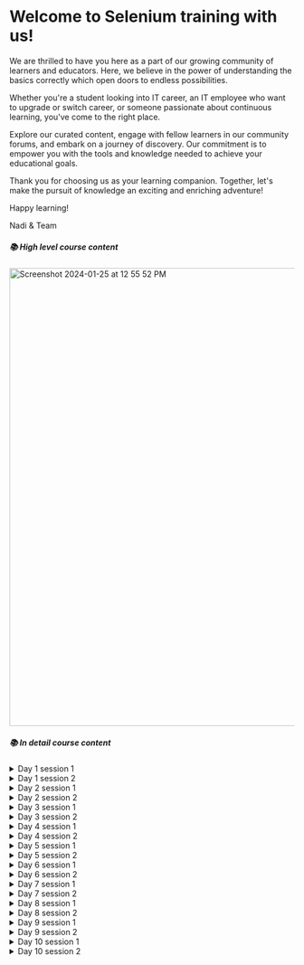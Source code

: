 
# Welcome to Selenium training with us!

We are thrilled to have you here as a part of our growing community of learners and educators. Here, we believe in the power of understanding the basics correctly which open doors to endless possibilities.

Whether you're a student looking into IT career, an IT employee who want to upgrade or switch career, or someone passionate about continuous learning, you've come to the right place. 

Explore our curated content, engage with fellow learners in our community forums, and embark on a journey of discovery. Our commitment is to empower you with the tools and knowledge needed to achieve your educational goals.

Thank you for choosing us as your learning companion. Together, let's make the pursuit of knowledge an exciting and enriching adventure!

Happy learning!

Nadi & Team

##### 📚 High level course content

<img width="810" alt="Screenshot 2024-01-25 at 12 55 52 PM" src="https://github.com/naditraining/naditraining.github.io/assets/157560787/0b22fedc-abbb-4d78-9b30-0655bf14370a">

##### 📚 In detail course content

<details>
  <summary>Day 1 session 1</summary>

    - Introduction to automation testing	
      - Why selenium	
      - Selenium quick walkthrough	
      - Why java before selenium	
    			
    - Understanding of JVM, JRE & JDK	
    			
    - Structure of a java program	
    			
    - Data Types	
    	- Primitive data types	
    	- Reference data types  	
    - Keywords, Identifiers, Expressions	
    			
    - Operators	
    	- Arithmetic operators	
    	- Logical operators	
    	- Bitwise operators	
    	- Assignment operators	
    	- Relational operators	
    	- 	
    	
    - Variables	
    	- Declaration, Definition, Types		
    	
    - Syntax, Types	

    - Object	
    	- Object Creation, Reference, Reference Variables	
    	- 	
    	
    - Constructors	
    - Pass by value and Pass by reference	
    - Access Specifiers	
    	
    - Debugging in Eclipse IDE	
</details>
<details>
  <summary>Day 1 session 2</summary>

    - Control Statement	
    	- If statement	
    	- else statement	
    	- if-else statement	
    	- nested if statement	
    			
    - Looping Statement	
    	- for statement	
    	- for each statement	
    	- while statement	
    	- do.. while statement	
    			
    - Switch case	
    		
    - Break and continue 	
    			
    - Best practice	
    			
    - Arrays	
    	- Declaring and defining arrays	
    	- Muti Dimensional arrays	
    	- Object Arrays	
    	
    - Best practice	
    	
    - Polymorphism	
    	- Method overriding /Dynamic binding	
    	- Method overloading	
    		
    - Best practice	 

</details>
<details>
  <summary>Day 2 session 1</summary>
   
    -Oops Concepts
    
    -Inheritance
        -Single inheritance
        -Multi level inheritance
        -Hierarchical inheritance
        -Why multiple inheritance not supports in Java
        -Best 
    
    -Abstraction
        -Abstraction using abstract classes
        -Abstraction using interfaces
    
    -Interface
        -Interfaces vs Classes 
        -Nested Interfaces
        -Interface as a type
        -Best 
    
    -Static 
        -Static Variable
        -Static Methods
        -Best 
</details>
<details>
  <summary>Day 2 session 2</summary>
    
    -Exception Handling
      -Throw and throws keywords
      -Categories of Exception, Exception hierarchy
      -Try catch and finally keywords
      -Customized exception
      -Best 
    
    -File Handling in java
      -Files, Streams, Types of streams
    
    -Regular Expressions
    
    -Best 
</details>
<details>
  <summary>Day 3 session 1</summary>
 
    -Collection Framework
      -Difference between array and collections
      -List, Set, Map Interface
      -Its Associated Methods
      -Its Implementing Classes 
      -ArrayList
      -HashSet
      -HashMap
      -
</details>
<details>
  <summary>Day 3 session 2</summary>
     
    -Html Element Basics
        -Tag
        -Attribute, Property
        -Text
    
    -Locators
        -Selenium Locators
        -Locators Strategy
        -
    
    -First WebDriver Script
    
        -Introduction to base WD Methods -get, FindElement, close
        -Introduction to base WE Methods -sendKeys, clear, click
        -Introduction to base wait types and window maximize
    
    - a testcase to write first script
    
        -Selenium Verifications
        -Browser Verifications - getTitle, getCurrentUrl
        -Element Verifications - getText, getAttribute, getCssColor
        - a testcase to implement verifications
    
    -Interact with elements
        -Edit, Button, Checkbox, Link, Radio button etc
        -Dropdown strategy
        -
        - a testcase to implement dropdowns
</details>
<details>
  <summary>Day 4 session 1</summary>
   
    -Collection Framework
      -Difference between array and collections
      -List, Set, Map Interface
      -Its Associated Methods
      -Its Implementing Classes 
      -ArrayList
      -HashSet
      -HashMap
      -
    
    -Xpath Selector
      -Child & parent 
      -Preceding & following sibling
      -text() & contains()
      -relative and obsolute path
      
    -Interact with multiple elements
    -FindElements
    -Java List Interface and its associated methods
    -Interact with different / last element of same locator
    
    -Take Snapshot
    -How to take snap
    -How does it differ on different browsers
    
    -
    - a testcase to interact with same locator elements
</details>
<details>
  <summary>Day 4 session 2</summary>
   
    -Introduction to Wrapper Methods
      -Develop Wrapper interface
      -Implement methods using Selenium API
      -Implement Exception Handling in the methods
      -Implement snapshot for every method
      -Implement logging to the methods
      -  
    
    - multiple wrappers required for the project
    
    -Alerts
      -Introduction to Alert
      -Methods in Alert Interface
      -When to use what methods?
      -Sweet Alerts and Alert Snapshot
      -Expected Exceptions 
      - a testcase to using alert
    
    -Frames
      -Introduction to Frames
      -How to Switch to a frame?
      -Handle Nested Frames
      -Approach to move out of the frame
      -Expected Exceptions 
      - a testcase to using frame(s)
    
    -Introduction to Window Handles
      -Approach to move from one window to another
    
    -Close vs Quit
    
    -Expected Exceptions
  
    - a testcase to move from one window to another
    
    -Implement Wrapper Methods for Alert, Frame and Windows
        -Wrappers to accept, dismiss and sendKeys of Alert
        -Wrappers to move by index, name/id or webelement for frame
        -Wrappers to switch to specific window (first / last)
   
    - a testcase using wait
</details>
<details>
  <summary>Day 5 session 1</summary>

    -Introduction to Actions
      -Introduction to Actions Class
      -Mouse Actions like Drag & Drop, Mouse Over, Right Click
      -KeyBoard Actions like SendKeys, KeysDown etc
      -Actions Chain - build, perform
      -Actions known limitations
      -File Upload & File Download Method
  
      - a testcase to use keyboard / mouse
</details>
<details>
  <summary>Day 5 session 2</summary>

    -Project
      -Project configuration with wrapper setup
      - testcases
</details>
<details>
  <summary>Day 6 session 1</summary>
  
    - Cucumber BDD basics
</details>
<details>
  <summary>Day 6 session 2</summary>
  
    - Cucumber advanced
</details>
<details>
  <summary>Day 7 session 1</summary>

    -Apache POI
      -Why Apache POI
      -Excel Read
      -Excel Write
      -Excel Append
      -Integrate Data Provider of TestNG With Excel Read
  
      - testcases using excel read and dp
</details>
<details>
  <summary>Day 7 session 2</summary>
  
    - PLACE HOLDER
</details>
<details>
  <summary>Day 8 session 1</summary>
   
    -Page Object Model Framework
      -Why Page Object Model & When it will be effective
      -POM Design Rules
      -POM Implementation of Rules
      -Implementation of testcases using POM framework
      -Implement Negative testcases

    - a single testcase using POM framework
</details>
<details>
  <summary>Day 8 session 2</summary>
   
    - PLACE HOLDER
</details>
<details>
  <summary>Day 9 session 1</summary>
    
    -Maven
      -Maven Features
      -Maven Build Process and Dependencies
      -Maven Automation Project Build
      -to create new maven project
  
    -Git Repository
      -Git Clone
      -Git branch
      -Git commit
      -Git merge
      - to move your code to repo and use it in different machine
</details>
<details>
  <summary>Day 9 session 2</summary>
    
    -Jenkins
      -Install Jenkins
      -Setup Maven Project in Jenkins
      -Schedule the build
      -Email Notification
      -Report send configuration to clients about test run status
    
      - to create new jenkins job
</details>
<details>
  <summary>Day 10 session 1</summary>
    
    - Project framework setup
</details>
<details>
  <summary>Day 10 session 2</summary>
      
    - Creating new test scripts 
</details>

